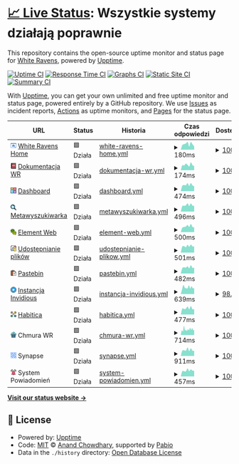 # [📈 Live Status](https://status.wrservices.link): <!--live status--> **Wszystkie systemy działają poprawnie**

This repository contains the open-source uptime monitor and status page for [White Ravens](https://whiteravens.net), powered by [Upptime](https://github.com/upptime/upptime).

[![Uptime CI](https://github.com/whiteravens20/status.wrservices.link/workflows/Uptime%20CI/badge.svg)](https://github.com/whiteravens20/status.wrservices.link/actions?query=workflow%3A%22Uptime+CI%22)
[![Response Time CI](https://github.com/whiteravens20/status.wrservices.link/workflows/Response%20Time%20CI/badge.svg)](https://github.com/whiteravens20/status.wrservices.link/actions?query=workflow%3A%22Response+Time+CI%22)
[![Graphs CI](https://github.com/whiteravens20/status.wrservices.link/workflows/Graphs%20CI/badge.svg)](https://github.com/whiteravens20/status.wrservices.link/actions?query=workflow%3A%22Graphs+CI%22)
[![Static Site CI](https://github.com/whiteravens20/status.wrservices.link/workflows/Static%20Site%20CI/badge.svg)](https://github.com/whiteravens20/status.wrservices.link/actions?query=workflow%3A%22Static+Site+CI%22)
[![Summary CI](https://github.com/whiteravens20/status.wrservices.link/workflows/Summary%20CI/badge.svg)](https://github.com/whiteravens20/status.wrservices.link/actions?query=workflow%3A%22Summary+CI%22)

With [Upptime](https://upptime.js.org), you can get your own unlimited and free uptime monitor and status page, powered entirely by a GitHub repository. We use [Issues](https://github.com/whiteravens20/status.wrservices.link/issues) as incident reports, [Actions](https://github.com/whiteravens20/status.wrservices.link/actions) as uptime monitors, and [Pages](https://status.wrservices.link) for the status page.

<!--start: status pages-->
<!-- This summary is generated by Upptime (https://github.com/upptime/upptime) -->
<!-- Do not edit this manually, your changes will be overwritten -->
<!-- prettier-ignore -->
| URL | Status | Historia | Czas odpowiedzi | Dostępność |
| --- | ------ | ------- | ------------- | ------ |
| <img alt="" src="https://raw.githubusercontent.com/whiteravens20/services-images/refs/heads/main/full-assets/homepage/favicon-96x96.png" height="13"> [White Ravens Home](https://whiteravens.net) | 🟩 Działa | [white-ravens-home.yml](https://github.com/whiteravens20/status.wrservices.link/commits/HEAD/history/white-ravens-home.yml) | <details><summary><img alt="Wykres czasu odpowiedzi" src="./graphs/white-ravens-home/response-time-week.png" height="20"> 180ms</summary><br><a href="https://status.wrservices.link/history/white-ravens-home"><img alt="Czas odpowiedzi 226" src="https://img.shields.io/endpoint?url=https%3A%2F%2Fraw.githubusercontent.com%2Fwhiteravens20%2Fstatus.wrservices.link%2FHEAD%2Fapi%2Fwhite-ravens-home%2Fresponse-time.json"></a><br><a href="https://status.wrservices.link/history/white-ravens-home"><img alt="Czas odpowiedzi (24h) 107" src="https://img.shields.io/endpoint?url=https%3A%2F%2Fraw.githubusercontent.com%2Fwhiteravens20%2Fstatus.wrservices.link%2FHEAD%2Fapi%2Fwhite-ravens-home%2Fresponse-time-day.json"></a><br><a href="https://status.wrservices.link/history/white-ravens-home"><img alt="Czas odpowiedzi (7 dni) 180" src="https://img.shields.io/endpoint?url=https%3A%2F%2Fraw.githubusercontent.com%2Fwhiteravens20%2Fstatus.wrservices.link%2FHEAD%2Fapi%2Fwhite-ravens-home%2Fresponse-time-week.json"></a><br><a href="https://status.wrservices.link/history/white-ravens-home"><img alt="Czas odpowiedzi (30 dni) 184" src="https://img.shields.io/endpoint?url=https%3A%2F%2Fraw.githubusercontent.com%2Fwhiteravens20%2Fstatus.wrservices.link%2FHEAD%2Fapi%2Fwhite-ravens-home%2Fresponse-time-month.json"></a><br><a href="https://status.wrservices.link/history/white-ravens-home"><img alt="Czas odpowiedzi (1 rok) 226" src="https://img.shields.io/endpoint?url=https%3A%2F%2Fraw.githubusercontent.com%2Fwhiteravens20%2Fstatus.wrservices.link%2FHEAD%2Fapi%2Fwhite-ravens-home%2Fresponse-time-year.json"></a></details> | <details><summary><a href="https://status.wrservices.link/history/white-ravens-home">100.00%</a></summary><a href="https://status.wrservices.link/history/white-ravens-home"><img alt="Dostępność 100.00%" src="https://img.shields.io/endpoint?url=https%3A%2F%2Fraw.githubusercontent.com%2Fwhiteravens20%2Fstatus.wrservices.link%2FHEAD%2Fapi%2Fwhite-ravens-home%2Fuptime.json"></a><br><a href="https://status.wrservices.link/history/white-ravens-home"><img alt="Dostępność (24h) 100.00%" src="https://img.shields.io/endpoint?url=https%3A%2F%2Fraw.githubusercontent.com%2Fwhiteravens20%2Fstatus.wrservices.link%2FHEAD%2Fapi%2Fwhite-ravens-home%2Fuptime-day.json"></a><br><a href="https://status.wrservices.link/history/white-ravens-home"><img alt="Dostępność (7 dni) 100.00%" src="https://img.shields.io/endpoint?url=https%3A%2F%2Fraw.githubusercontent.com%2Fwhiteravens20%2Fstatus.wrservices.link%2FHEAD%2Fapi%2Fwhite-ravens-home%2Fuptime-week.json"></a><br><a href="https://status.wrservices.link/history/white-ravens-home"><img alt="Dostępność (30 dni) 100.00%" src="https://img.shields.io/endpoint?url=https%3A%2F%2Fraw.githubusercontent.com%2Fwhiteravens20%2Fstatus.wrservices.link%2FHEAD%2Fapi%2Fwhite-ravens-home%2Fuptime-month.json"></a><br><a href="https://status.wrservices.link/history/white-ravens-home"><img alt="Dostępność (1 rok) 100.00%" src="https://img.shields.io/endpoint?url=https%3A%2F%2Fraw.githubusercontent.com%2Fwhiteravens20%2Fstatus.wrservices.link%2FHEAD%2Fapi%2Fwhite-ravens-home%2Fuptime-year.json"></a></details>
| <img alt="" src="https://raw.githubusercontent.com/whiteravens20/services-images/refs/heads/main/full-assets/documentation/favicon-96x96.png" height="13"> [Dokumentacja WR](https://wrservices.link) | 🟩 Działa | [dokumentacja-wr.yml](https://github.com/whiteravens20/status.wrservices.link/commits/HEAD/history/dokumentacja-wr.yml) | <details><summary><img alt="Wykres czasu odpowiedzi" src="./graphs/dokumentacja-wr/response-time-week.png" height="20"> 174ms</summary><br><a href="https://status.wrservices.link/history/dokumentacja-wr"><img alt="Czas odpowiedzi 177" src="https://img.shields.io/endpoint?url=https%3A%2F%2Fraw.githubusercontent.com%2Fwhiteravens20%2Fstatus.wrservices.link%2FHEAD%2Fapi%2Fdokumentacja-wr%2Fresponse-time.json"></a><br><a href="https://status.wrservices.link/history/dokumentacja-wr"><img alt="Czas odpowiedzi (24h) 135" src="https://img.shields.io/endpoint?url=https%3A%2F%2Fraw.githubusercontent.com%2Fwhiteravens20%2Fstatus.wrservices.link%2FHEAD%2Fapi%2Fdokumentacja-wr%2Fresponse-time-day.json"></a><br><a href="https://status.wrservices.link/history/dokumentacja-wr"><img alt="Czas odpowiedzi (7 dni) 174" src="https://img.shields.io/endpoint?url=https%3A%2F%2Fraw.githubusercontent.com%2Fwhiteravens20%2Fstatus.wrservices.link%2FHEAD%2Fapi%2Fdokumentacja-wr%2Fresponse-time-week.json"></a><br><a href="https://status.wrservices.link/history/dokumentacja-wr"><img alt="Czas odpowiedzi (30 dni) 184" src="https://img.shields.io/endpoint?url=https%3A%2F%2Fraw.githubusercontent.com%2Fwhiteravens20%2Fstatus.wrservices.link%2FHEAD%2Fapi%2Fdokumentacja-wr%2Fresponse-time-month.json"></a><br><a href="https://status.wrservices.link/history/dokumentacja-wr"><img alt="Czas odpowiedzi (1 rok) 177" src="https://img.shields.io/endpoint?url=https%3A%2F%2Fraw.githubusercontent.com%2Fwhiteravens20%2Fstatus.wrservices.link%2FHEAD%2Fapi%2Fdokumentacja-wr%2Fresponse-time-year.json"></a></details> | <details><summary><a href="https://status.wrservices.link/history/dokumentacja-wr">100.00%</a></summary><a href="https://status.wrservices.link/history/dokumentacja-wr"><img alt="Dostępność 99.68%" src="https://img.shields.io/endpoint?url=https%3A%2F%2Fraw.githubusercontent.com%2Fwhiteravens20%2Fstatus.wrservices.link%2FHEAD%2Fapi%2Fdokumentacja-wr%2Fuptime.json"></a><br><a href="https://status.wrservices.link/history/dokumentacja-wr"><img alt="Dostępność (24h) 100.00%" src="https://img.shields.io/endpoint?url=https%3A%2F%2Fraw.githubusercontent.com%2Fwhiteravens20%2Fstatus.wrservices.link%2FHEAD%2Fapi%2Fdokumentacja-wr%2Fuptime-day.json"></a><br><a href="https://status.wrservices.link/history/dokumentacja-wr"><img alt="Dostępność (7 dni) 100.00%" src="https://img.shields.io/endpoint?url=https%3A%2F%2Fraw.githubusercontent.com%2Fwhiteravens20%2Fstatus.wrservices.link%2FHEAD%2Fapi%2Fdokumentacja-wr%2Fuptime-week.json"></a><br><a href="https://status.wrservices.link/history/dokumentacja-wr"><img alt="Dostępność (30 dni) 100.00%" src="https://img.shields.io/endpoint?url=https%3A%2F%2Fraw.githubusercontent.com%2Fwhiteravens20%2Fstatus.wrservices.link%2FHEAD%2Fapi%2Fdokumentacja-wr%2Fuptime-month.json"></a><br><a href="https://status.wrservices.link/history/dokumentacja-wr"><img alt="Dostępność (1 rok) 99.68%" src="https://img.shields.io/endpoint?url=https%3A%2F%2Fraw.githubusercontent.com%2Fwhiteravens20%2Fstatus.wrservices.link%2FHEAD%2Fapi%2Fdokumentacja-wr%2Fuptime-year.json"></a></details>
| <img alt="" src="https://raw.githubusercontent.com/whiteravens20/services-images/refs/heads/main/full-assets/dashboard/favicon-96x96.png" height="13"> [Dashboard](https://home.wrservices.link) | 🟩 Działa | [dashboard.yml](https://github.com/whiteravens20/status.wrservices.link/commits/HEAD/history/dashboard.yml) | <details><summary><img alt="Wykres czasu odpowiedzi" src="./graphs/dashboard/response-time-week.png" height="20"> 474ms</summary><br><a href="https://status.wrservices.link/history/dashboard"><img alt="Czas odpowiedzi 735" src="https://img.shields.io/endpoint?url=https%3A%2F%2Fraw.githubusercontent.com%2Fwhiteravens20%2Fstatus.wrservices.link%2FHEAD%2Fapi%2Fdashboard%2Fresponse-time.json"></a><br><a href="https://status.wrservices.link/history/dashboard"><img alt="Czas odpowiedzi (24h) 377" src="https://img.shields.io/endpoint?url=https%3A%2F%2Fraw.githubusercontent.com%2Fwhiteravens20%2Fstatus.wrservices.link%2FHEAD%2Fapi%2Fdashboard%2Fresponse-time-day.json"></a><br><a href="https://status.wrservices.link/history/dashboard"><img alt="Czas odpowiedzi (7 dni) 474" src="https://img.shields.io/endpoint?url=https%3A%2F%2Fraw.githubusercontent.com%2Fwhiteravens20%2Fstatus.wrservices.link%2FHEAD%2Fapi%2Fdashboard%2Fresponse-time-week.json"></a><br><a href="https://status.wrservices.link/history/dashboard"><img alt="Czas odpowiedzi (30 dni) 449" src="https://img.shields.io/endpoint?url=https%3A%2F%2Fraw.githubusercontent.com%2Fwhiteravens20%2Fstatus.wrservices.link%2FHEAD%2Fapi%2Fdashboard%2Fresponse-time-month.json"></a><br><a href="https://status.wrservices.link/history/dashboard"><img alt="Czas odpowiedzi (1 rok) 735" src="https://img.shields.io/endpoint?url=https%3A%2F%2Fraw.githubusercontent.com%2Fwhiteravens20%2Fstatus.wrservices.link%2FHEAD%2Fapi%2Fdashboard%2Fresponse-time-year.json"></a></details> | <details><summary><a href="https://status.wrservices.link/history/dashboard">100.00%</a></summary><a href="https://status.wrservices.link/history/dashboard"><img alt="Dostępność 99.68%" src="https://img.shields.io/endpoint?url=https%3A%2F%2Fraw.githubusercontent.com%2Fwhiteravens20%2Fstatus.wrservices.link%2FHEAD%2Fapi%2Fdashboard%2Fuptime.json"></a><br><a href="https://status.wrservices.link/history/dashboard"><img alt="Dostępność (24h) 100.00%" src="https://img.shields.io/endpoint?url=https%3A%2F%2Fraw.githubusercontent.com%2Fwhiteravens20%2Fstatus.wrservices.link%2FHEAD%2Fapi%2Fdashboard%2Fuptime-day.json"></a><br><a href="https://status.wrservices.link/history/dashboard"><img alt="Dostępność (7 dni) 100.00%" src="https://img.shields.io/endpoint?url=https%3A%2F%2Fraw.githubusercontent.com%2Fwhiteravens20%2Fstatus.wrservices.link%2FHEAD%2Fapi%2Fdashboard%2Fuptime-week.json"></a><br><a href="https://status.wrservices.link/history/dashboard"><img alt="Dostępność (30 dni) 100.00%" src="https://img.shields.io/endpoint?url=https%3A%2F%2Fraw.githubusercontent.com%2Fwhiteravens20%2Fstatus.wrservices.link%2FHEAD%2Fapi%2Fdashboard%2Fuptime-month.json"></a><br><a href="https://status.wrservices.link/history/dashboard"><img alt="Dostępność (1 rok) 99.68%" src="https://img.shields.io/endpoint?url=https%3A%2F%2Fraw.githubusercontent.com%2Fwhiteravens20%2Fstatus.wrservices.link%2FHEAD%2Fapi%2Fdashboard%2Fuptime-year.json"></a></details>
| <img alt="" src="https://raw.githubusercontent.com/whiteravens20/services-images/refs/heads/main/full-assets/search/favicon-96x96.png" height="13"> [Metawyszukiwarka](https://search.whiteravens.net) | 🟩 Działa | [metawyszukiwarka.yml](https://github.com/whiteravens20/status.wrservices.link/commits/HEAD/history/metawyszukiwarka.yml) | <details><summary><img alt="Wykres czasu odpowiedzi" src="./graphs/metawyszukiwarka/response-time-week.png" height="20"> 496ms</summary><br><a href="https://status.wrservices.link/history/metawyszukiwarka"><img alt="Czas odpowiedzi 476" src="https://img.shields.io/endpoint?url=https%3A%2F%2Fraw.githubusercontent.com%2Fwhiteravens20%2Fstatus.wrservices.link%2FHEAD%2Fapi%2Fmetawyszukiwarka%2Fresponse-time.json"></a><br><a href="https://status.wrservices.link/history/metawyszukiwarka"><img alt="Czas odpowiedzi (24h) 437" src="https://img.shields.io/endpoint?url=https%3A%2F%2Fraw.githubusercontent.com%2Fwhiteravens20%2Fstatus.wrservices.link%2FHEAD%2Fapi%2Fmetawyszukiwarka%2Fresponse-time-day.json"></a><br><a href="https://status.wrservices.link/history/metawyszukiwarka"><img alt="Czas odpowiedzi (7 dni) 496" src="https://img.shields.io/endpoint?url=https%3A%2F%2Fraw.githubusercontent.com%2Fwhiteravens20%2Fstatus.wrservices.link%2FHEAD%2Fapi%2Fmetawyszukiwarka%2Fresponse-time-week.json"></a><br><a href="https://status.wrservices.link/history/metawyszukiwarka"><img alt="Czas odpowiedzi (30 dni) 445" src="https://img.shields.io/endpoint?url=https%3A%2F%2Fraw.githubusercontent.com%2Fwhiteravens20%2Fstatus.wrservices.link%2FHEAD%2Fapi%2Fmetawyszukiwarka%2Fresponse-time-month.json"></a><br><a href="https://status.wrservices.link/history/metawyszukiwarka"><img alt="Czas odpowiedzi (1 rok) 476" src="https://img.shields.io/endpoint?url=https%3A%2F%2Fraw.githubusercontent.com%2Fwhiteravens20%2Fstatus.wrservices.link%2FHEAD%2Fapi%2Fmetawyszukiwarka%2Fresponse-time-year.json"></a></details> | <details><summary><a href="https://status.wrservices.link/history/metawyszukiwarka">100.00%</a></summary><a href="https://status.wrservices.link/history/metawyszukiwarka"><img alt="Dostępność 99.98%" src="https://img.shields.io/endpoint?url=https%3A%2F%2Fraw.githubusercontent.com%2Fwhiteravens20%2Fstatus.wrservices.link%2FHEAD%2Fapi%2Fmetawyszukiwarka%2Fuptime.json"></a><br><a href="https://status.wrservices.link/history/metawyszukiwarka"><img alt="Dostępność (24h) 100.00%" src="https://img.shields.io/endpoint?url=https%3A%2F%2Fraw.githubusercontent.com%2Fwhiteravens20%2Fstatus.wrservices.link%2FHEAD%2Fapi%2Fmetawyszukiwarka%2Fuptime-day.json"></a><br><a href="https://status.wrservices.link/history/metawyszukiwarka"><img alt="Dostępność (7 dni) 100.00%" src="https://img.shields.io/endpoint?url=https%3A%2F%2Fraw.githubusercontent.com%2Fwhiteravens20%2Fstatus.wrservices.link%2FHEAD%2Fapi%2Fmetawyszukiwarka%2Fuptime-week.json"></a><br><a href="https://status.wrservices.link/history/metawyszukiwarka"><img alt="Dostępność (30 dni) 100.00%" src="https://img.shields.io/endpoint?url=https%3A%2F%2Fraw.githubusercontent.com%2Fwhiteravens20%2Fstatus.wrservices.link%2FHEAD%2Fapi%2Fmetawyszukiwarka%2Fuptime-month.json"></a><br><a href="https://status.wrservices.link/history/metawyszukiwarka"><img alt="Dostępność (1 rok) 99.98%" src="https://img.shields.io/endpoint?url=https%3A%2F%2Fraw.githubusercontent.com%2Fwhiteravens20%2Fstatus.wrservices.link%2FHEAD%2Fapi%2Fmetawyszukiwarka%2Fuptime-year.json"></a></details>
| <img alt="" src="https://raw.githubusercontent.com/whiteravens20/services-images/refs/heads/main/full-assets/element/favicon-96x96.png" height="13"> [Element Web](https://chat.wrservices.link) | 🟩 Działa | [element-web.yml](https://github.com/whiteravens20/status.wrservices.link/commits/HEAD/history/element-web.yml) | <details><summary><img alt="Wykres czasu odpowiedzi" src="./graphs/element-web/response-time-week.png" height="20"> 500ms</summary><br><a href="https://status.wrservices.link/history/element-web"><img alt="Czas odpowiedzi 853" src="https://img.shields.io/endpoint?url=https%3A%2F%2Fraw.githubusercontent.com%2Fwhiteravens20%2Fstatus.wrservices.link%2FHEAD%2Fapi%2Felement-web%2Fresponse-time.json"></a><br><a href="https://status.wrservices.link/history/element-web"><img alt="Czas odpowiedzi (24h) 422" src="https://img.shields.io/endpoint?url=https%3A%2F%2Fraw.githubusercontent.com%2Fwhiteravens20%2Fstatus.wrservices.link%2FHEAD%2Fapi%2Felement-web%2Fresponse-time-day.json"></a><br><a href="https://status.wrservices.link/history/element-web"><img alt="Czas odpowiedzi (7 dni) 500" src="https://img.shields.io/endpoint?url=https%3A%2F%2Fraw.githubusercontent.com%2Fwhiteravens20%2Fstatus.wrservices.link%2FHEAD%2Fapi%2Felement-web%2Fresponse-time-week.json"></a><br><a href="https://status.wrservices.link/history/element-web"><img alt="Czas odpowiedzi (30 dni) 443" src="https://img.shields.io/endpoint?url=https%3A%2F%2Fraw.githubusercontent.com%2Fwhiteravens20%2Fstatus.wrservices.link%2FHEAD%2Fapi%2Felement-web%2Fresponse-time-month.json"></a><br><a href="https://status.wrservices.link/history/element-web"><img alt="Czas odpowiedzi (1 rok) 853" src="https://img.shields.io/endpoint?url=https%3A%2F%2Fraw.githubusercontent.com%2Fwhiteravens20%2Fstatus.wrservices.link%2FHEAD%2Fapi%2Felement-web%2Fresponse-time-year.json"></a></details> | <details><summary><a href="https://status.wrservices.link/history/element-web">100.00%</a></summary><a href="https://status.wrservices.link/history/element-web"><img alt="Dostępność 97.12%" src="https://img.shields.io/endpoint?url=https%3A%2F%2Fraw.githubusercontent.com%2Fwhiteravens20%2Fstatus.wrservices.link%2FHEAD%2Fapi%2Felement-web%2Fuptime.json"></a><br><a href="https://status.wrservices.link/history/element-web"><img alt="Dostępność (24h) 100.00%" src="https://img.shields.io/endpoint?url=https%3A%2F%2Fraw.githubusercontent.com%2Fwhiteravens20%2Fstatus.wrservices.link%2FHEAD%2Fapi%2Felement-web%2Fuptime-day.json"></a><br><a href="https://status.wrservices.link/history/element-web"><img alt="Dostępność (7 dni) 100.00%" src="https://img.shields.io/endpoint?url=https%3A%2F%2Fraw.githubusercontent.com%2Fwhiteravens20%2Fstatus.wrservices.link%2FHEAD%2Fapi%2Felement-web%2Fuptime-week.json"></a><br><a href="https://status.wrservices.link/history/element-web"><img alt="Dostępność (30 dni) 100.00%" src="https://img.shields.io/endpoint?url=https%3A%2F%2Fraw.githubusercontent.com%2Fwhiteravens20%2Fstatus.wrservices.link%2FHEAD%2Fapi%2Felement-web%2Fuptime-month.json"></a><br><a href="https://status.wrservices.link/history/element-web"><img alt="Dostępność (1 rok) 97.12%" src="https://img.shields.io/endpoint?url=https%3A%2F%2Fraw.githubusercontent.com%2Fwhiteravens20%2Fstatus.wrservices.link%2FHEAD%2Fapi%2Felement-web%2Fuptime-year.json"></a></details>
| <img alt="" src="https://raw.githubusercontent.com/whiteravens20/services-images/refs/heads/main/full-assets/fileshare/favicon-96x96.png" height="13"> [Udostępnianie plików](https://fileshare.wrservices.link) | 🟩 Działa | [udostepnianie-plikow.yml](https://github.com/whiteravens20/status.wrservices.link/commits/HEAD/history/udostepnianie-plikow.yml) | <details><summary><img alt="Wykres czasu odpowiedzi" src="./graphs/udostepnianie-plikow/response-time-week.png" height="20"> 501ms</summary><br><a href="https://status.wrservices.link/history/udostepnianie-plikow"><img alt="Czas odpowiedzi 493" src="https://img.shields.io/endpoint?url=https%3A%2F%2Fraw.githubusercontent.com%2Fwhiteravens20%2Fstatus.wrservices.link%2FHEAD%2Fapi%2Fudostepnianie-plikow%2Fresponse-time.json"></a><br><a href="https://status.wrservices.link/history/udostepnianie-plikow"><img alt="Czas odpowiedzi (24h) 476" src="https://img.shields.io/endpoint?url=https%3A%2F%2Fraw.githubusercontent.com%2Fwhiteravens20%2Fstatus.wrservices.link%2FHEAD%2Fapi%2Fudostepnianie-plikow%2Fresponse-time-day.json"></a><br><a href="https://status.wrservices.link/history/udostepnianie-plikow"><img alt="Czas odpowiedzi (7 dni) 501" src="https://img.shields.io/endpoint?url=https%3A%2F%2Fraw.githubusercontent.com%2Fwhiteravens20%2Fstatus.wrservices.link%2FHEAD%2Fapi%2Fudostepnianie-plikow%2Fresponse-time-week.json"></a><br><a href="https://status.wrservices.link/history/udostepnianie-plikow"><img alt="Czas odpowiedzi (30 dni) 455" src="https://img.shields.io/endpoint?url=https%3A%2F%2Fraw.githubusercontent.com%2Fwhiteravens20%2Fstatus.wrservices.link%2FHEAD%2Fapi%2Fudostepnianie-plikow%2Fresponse-time-month.json"></a><br><a href="https://status.wrservices.link/history/udostepnianie-plikow"><img alt="Czas odpowiedzi (1 rok) 493" src="https://img.shields.io/endpoint?url=https%3A%2F%2Fraw.githubusercontent.com%2Fwhiteravens20%2Fstatus.wrservices.link%2FHEAD%2Fapi%2Fudostepnianie-plikow%2Fresponse-time-year.json"></a></details> | <details><summary><a href="https://status.wrservices.link/history/udostepnianie-plikow">100.00%</a></summary><a href="https://status.wrservices.link/history/udostepnianie-plikow"><img alt="Dostępność 99.66%" src="https://img.shields.io/endpoint?url=https%3A%2F%2Fraw.githubusercontent.com%2Fwhiteravens20%2Fstatus.wrservices.link%2FHEAD%2Fapi%2Fudostepnianie-plikow%2Fuptime.json"></a><br><a href="https://status.wrservices.link/history/udostepnianie-plikow"><img alt="Dostępność (24h) 100.00%" src="https://img.shields.io/endpoint?url=https%3A%2F%2Fraw.githubusercontent.com%2Fwhiteravens20%2Fstatus.wrservices.link%2FHEAD%2Fapi%2Fudostepnianie-plikow%2Fuptime-day.json"></a><br><a href="https://status.wrservices.link/history/udostepnianie-plikow"><img alt="Dostępność (7 dni) 100.00%" src="https://img.shields.io/endpoint?url=https%3A%2F%2Fraw.githubusercontent.com%2Fwhiteravens20%2Fstatus.wrservices.link%2FHEAD%2Fapi%2Fudostepnianie-plikow%2Fuptime-week.json"></a><br><a href="https://status.wrservices.link/history/udostepnianie-plikow"><img alt="Dostępność (30 dni) 100.00%" src="https://img.shields.io/endpoint?url=https%3A%2F%2Fraw.githubusercontent.com%2Fwhiteravens20%2Fstatus.wrservices.link%2FHEAD%2Fapi%2Fudostepnianie-plikow%2Fuptime-month.json"></a><br><a href="https://status.wrservices.link/history/udostepnianie-plikow"><img alt="Dostępność (1 rok) 99.66%" src="https://img.shields.io/endpoint?url=https%3A%2F%2Fraw.githubusercontent.com%2Fwhiteravens20%2Fstatus.wrservices.link%2FHEAD%2Fapi%2Fudostepnianie-plikow%2Fuptime-year.json"></a></details>
| <img alt="" src="https://raw.githubusercontent.com/whiteravens20/services-images/refs/heads/main/full-assets/pastebin/favicon-96x96.png" height="13"> [Pastebin](https://pastebin.wrservices.link) | 🟩 Działa | [pastebin.yml](https://github.com/whiteravens20/status.wrservices.link/commits/HEAD/history/pastebin.yml) | <details><summary><img alt="Wykres czasu odpowiedzi" src="./graphs/pastebin/response-time-week.png" height="20"> 482ms</summary><br><a href="https://status.wrservices.link/history/pastebin"><img alt="Czas odpowiedzi 493" src="https://img.shields.io/endpoint?url=https%3A%2F%2Fraw.githubusercontent.com%2Fwhiteravens20%2Fstatus.wrservices.link%2FHEAD%2Fapi%2Fpastebin%2Fresponse-time.json"></a><br><a href="https://status.wrservices.link/history/pastebin"><img alt="Czas odpowiedzi (24h) 459" src="https://img.shields.io/endpoint?url=https%3A%2F%2Fraw.githubusercontent.com%2Fwhiteravens20%2Fstatus.wrservices.link%2FHEAD%2Fapi%2Fpastebin%2Fresponse-time-day.json"></a><br><a href="https://status.wrservices.link/history/pastebin"><img alt="Czas odpowiedzi (7 dni) 482" src="https://img.shields.io/endpoint?url=https%3A%2F%2Fraw.githubusercontent.com%2Fwhiteravens20%2Fstatus.wrservices.link%2FHEAD%2Fapi%2Fpastebin%2Fresponse-time-week.json"></a><br><a href="https://status.wrservices.link/history/pastebin"><img alt="Czas odpowiedzi (30 dni) 455" src="https://img.shields.io/endpoint?url=https%3A%2F%2Fraw.githubusercontent.com%2Fwhiteravens20%2Fstatus.wrservices.link%2FHEAD%2Fapi%2Fpastebin%2Fresponse-time-month.json"></a><br><a href="https://status.wrservices.link/history/pastebin"><img alt="Czas odpowiedzi (1 rok) 493" src="https://img.shields.io/endpoint?url=https%3A%2F%2Fraw.githubusercontent.com%2Fwhiteravens20%2Fstatus.wrservices.link%2FHEAD%2Fapi%2Fpastebin%2Fresponse-time-year.json"></a></details> | <details><summary><a href="https://status.wrservices.link/history/pastebin">100.00%</a></summary><a href="https://status.wrservices.link/history/pastebin"><img alt="Dostępność 99.64%" src="https://img.shields.io/endpoint?url=https%3A%2F%2Fraw.githubusercontent.com%2Fwhiteravens20%2Fstatus.wrservices.link%2FHEAD%2Fapi%2Fpastebin%2Fuptime.json"></a><br><a href="https://status.wrservices.link/history/pastebin"><img alt="Dostępność (24h) 100.00%" src="https://img.shields.io/endpoint?url=https%3A%2F%2Fraw.githubusercontent.com%2Fwhiteravens20%2Fstatus.wrservices.link%2FHEAD%2Fapi%2Fpastebin%2Fuptime-day.json"></a><br><a href="https://status.wrservices.link/history/pastebin"><img alt="Dostępność (7 dni) 100.00%" src="https://img.shields.io/endpoint?url=https%3A%2F%2Fraw.githubusercontent.com%2Fwhiteravens20%2Fstatus.wrservices.link%2FHEAD%2Fapi%2Fpastebin%2Fuptime-week.json"></a><br><a href="https://status.wrservices.link/history/pastebin"><img alt="Dostępność (30 dni) 100.00%" src="https://img.shields.io/endpoint?url=https%3A%2F%2Fraw.githubusercontent.com%2Fwhiteravens20%2Fstatus.wrservices.link%2FHEAD%2Fapi%2Fpastebin%2Fuptime-month.json"></a><br><a href="https://status.wrservices.link/history/pastebin"><img alt="Dostępność (1 rok) 99.64%" src="https://img.shields.io/endpoint?url=https%3A%2F%2Fraw.githubusercontent.com%2Fwhiteravens20%2Fstatus.wrservices.link%2FHEAD%2Fapi%2Fpastebin%2Fuptime-year.json"></a></details>
| <img alt="" src="https://raw.githubusercontent.com/whiteravens20/services-images/refs/heads/main/full-assets/invid/favicon-96x96.png" height="13"> [Instancja Invidious](https://invid.wrservices.link) | 🟩 Działa | [instancja-invidious.yml](https://github.com/whiteravens20/status.wrservices.link/commits/HEAD/history/instancja-invidious.yml) | <details><summary><img alt="Wykres czasu odpowiedzi" src="./graphs/instancja-invidious/response-time-week.png" height="20"> 639ms</summary><br><a href="https://status.wrservices.link/history/instancja-invidious"><img alt="Czas odpowiedzi 661" src="https://img.shields.io/endpoint?url=https%3A%2F%2Fraw.githubusercontent.com%2Fwhiteravens20%2Fstatus.wrservices.link%2FHEAD%2Fapi%2Finstancja-invidious%2Fresponse-time.json"></a><br><a href="https://status.wrservices.link/history/instancja-invidious"><img alt="Czas odpowiedzi (24h) 586" src="https://img.shields.io/endpoint?url=https%3A%2F%2Fraw.githubusercontent.com%2Fwhiteravens20%2Fstatus.wrservices.link%2FHEAD%2Fapi%2Finstancja-invidious%2Fresponse-time-day.json"></a><br><a href="https://status.wrservices.link/history/instancja-invidious"><img alt="Czas odpowiedzi (7 dni) 639" src="https://img.shields.io/endpoint?url=https%3A%2F%2Fraw.githubusercontent.com%2Fwhiteravens20%2Fstatus.wrservices.link%2FHEAD%2Fapi%2Finstancja-invidious%2Fresponse-time-week.json"></a><br><a href="https://status.wrservices.link/history/instancja-invidious"><img alt="Czas odpowiedzi (30 dni) 720" src="https://img.shields.io/endpoint?url=https%3A%2F%2Fraw.githubusercontent.com%2Fwhiteravens20%2Fstatus.wrservices.link%2FHEAD%2Fapi%2Finstancja-invidious%2Fresponse-time-month.json"></a><br><a href="https://status.wrservices.link/history/instancja-invidious"><img alt="Czas odpowiedzi (1 rok) 661" src="https://img.shields.io/endpoint?url=https%3A%2F%2Fraw.githubusercontent.com%2Fwhiteravens20%2Fstatus.wrservices.link%2FHEAD%2Fapi%2Finstancja-invidious%2Fresponse-time-year.json"></a></details> | <details><summary><a href="https://status.wrservices.link/history/instancja-invidious">98.82%</a></summary><a href="https://status.wrservices.link/history/instancja-invidious"><img alt="Dostępność 98.96%" src="https://img.shields.io/endpoint?url=https%3A%2F%2Fraw.githubusercontent.com%2Fwhiteravens20%2Fstatus.wrservices.link%2FHEAD%2Fapi%2Finstancja-invidious%2Fuptime.json"></a><br><a href="https://status.wrservices.link/history/instancja-invidious"><img alt="Dostępność (24h) 100.00%" src="https://img.shields.io/endpoint?url=https%3A%2F%2Fraw.githubusercontent.com%2Fwhiteravens20%2Fstatus.wrservices.link%2FHEAD%2Fapi%2Finstancja-invidious%2Fuptime-day.json"></a><br><a href="https://status.wrservices.link/history/instancja-invidious"><img alt="Dostępność (7 dni) 98.82%" src="https://img.shields.io/endpoint?url=https%3A%2F%2Fraw.githubusercontent.com%2Fwhiteravens20%2Fstatus.wrservices.link%2FHEAD%2Fapi%2Finstancja-invidious%2Fuptime-week.json"></a><br><a href="https://status.wrservices.link/history/instancja-invidious"><img alt="Dostępność (30 dni) 99.73%" src="https://img.shields.io/endpoint?url=https%3A%2F%2Fraw.githubusercontent.com%2Fwhiteravens20%2Fstatus.wrservices.link%2FHEAD%2Fapi%2Finstancja-invidious%2Fuptime-month.json"></a><br><a href="https://status.wrservices.link/history/instancja-invidious"><img alt="Dostępność (1 rok) 98.96%" src="https://img.shields.io/endpoint?url=https%3A%2F%2Fraw.githubusercontent.com%2Fwhiteravens20%2Fstatus.wrservices.link%2FHEAD%2Fapi%2Finstancja-invidious%2Fuptime-year.json"></a></details>
| <img alt="" src="https://raw.githubusercontent.com/whiteravens20/services-images/refs/heads/main/full-assets/habitica/favicon-96x96.png" height="13"> [Habitica](https://habitica.wrservices.link) | 🟩 Działa | [habitica.yml](https://github.com/whiteravens20/status.wrservices.link/commits/HEAD/history/habitica.yml) | <details><summary><img alt="Wykres czasu odpowiedzi" src="./graphs/habitica/response-time-week.png" height="20"> 477ms</summary><br><a href="https://status.wrservices.link/history/habitica"><img alt="Czas odpowiedzi 448" src="https://img.shields.io/endpoint?url=https%3A%2F%2Fraw.githubusercontent.com%2Fwhiteravens20%2Fstatus.wrservices.link%2FHEAD%2Fapi%2Fhabitica%2Fresponse-time.json"></a><br><a href="https://status.wrservices.link/history/habitica"><img alt="Czas odpowiedzi (24h) 418" src="https://img.shields.io/endpoint?url=https%3A%2F%2Fraw.githubusercontent.com%2Fwhiteravens20%2Fstatus.wrservices.link%2FHEAD%2Fapi%2Fhabitica%2Fresponse-time-day.json"></a><br><a href="https://status.wrservices.link/history/habitica"><img alt="Czas odpowiedzi (7 dni) 477" src="https://img.shields.io/endpoint?url=https%3A%2F%2Fraw.githubusercontent.com%2Fwhiteravens20%2Fstatus.wrservices.link%2FHEAD%2Fapi%2Fhabitica%2Fresponse-time-week.json"></a><br><a href="https://status.wrservices.link/history/habitica"><img alt="Czas odpowiedzi (30 dni) 426" src="https://img.shields.io/endpoint?url=https%3A%2F%2Fraw.githubusercontent.com%2Fwhiteravens20%2Fstatus.wrservices.link%2FHEAD%2Fapi%2Fhabitica%2Fresponse-time-month.json"></a><br><a href="https://status.wrservices.link/history/habitica"><img alt="Czas odpowiedzi (1 rok) 448" src="https://img.shields.io/endpoint?url=https%3A%2F%2Fraw.githubusercontent.com%2Fwhiteravens20%2Fstatus.wrservices.link%2FHEAD%2Fapi%2Fhabitica%2Fresponse-time-year.json"></a></details> | <details><summary><a href="https://status.wrservices.link/history/habitica">100.00%</a></summary><a href="https://status.wrservices.link/history/habitica"><img alt="Dostępność 100.00%" src="https://img.shields.io/endpoint?url=https%3A%2F%2Fraw.githubusercontent.com%2Fwhiteravens20%2Fstatus.wrservices.link%2FHEAD%2Fapi%2Fhabitica%2Fuptime.json"></a><br><a href="https://status.wrservices.link/history/habitica"><img alt="Dostępność (24h) 100.00%" src="https://img.shields.io/endpoint?url=https%3A%2F%2Fraw.githubusercontent.com%2Fwhiteravens20%2Fstatus.wrservices.link%2FHEAD%2Fapi%2Fhabitica%2Fuptime-day.json"></a><br><a href="https://status.wrservices.link/history/habitica"><img alt="Dostępność (7 dni) 100.00%" src="https://img.shields.io/endpoint?url=https%3A%2F%2Fraw.githubusercontent.com%2Fwhiteravens20%2Fstatus.wrservices.link%2FHEAD%2Fapi%2Fhabitica%2Fuptime-week.json"></a><br><a href="https://status.wrservices.link/history/habitica"><img alt="Dostępność (30 dni) 100.00%" src="https://img.shields.io/endpoint?url=https%3A%2F%2Fraw.githubusercontent.com%2Fwhiteravens20%2Fstatus.wrservices.link%2FHEAD%2Fapi%2Fhabitica%2Fuptime-month.json"></a><br><a href="https://status.wrservices.link/history/habitica"><img alt="Dostępność (1 rok) 100.00%" src="https://img.shields.io/endpoint?url=https%3A%2F%2Fraw.githubusercontent.com%2Fwhiteravens20%2Fstatus.wrservices.link%2FHEAD%2Fapi%2Fhabitica%2Fuptime-year.json"></a></details>
| <img alt="" src="https://raw.githubusercontent.com/whiteravens20/services-images/refs/heads/main/full-assets/cloud/favicon-96x96.png" height="13"> Chmura WR | 🟩 Działa | [chmura-wr.yml](https://github.com/whiteravens20/status.wrservices.link/commits/HEAD/history/chmura-wr.yml) | <details><summary><img alt="Wykres czasu odpowiedzi" src="./graphs/chmura-wr/response-time-week.png" height="20"> 714ms</summary><br><a href="https://status.wrservices.link/history/chmura-wr"><img alt="Czas odpowiedzi 659" src="https://img.shields.io/endpoint?url=https%3A%2F%2Fraw.githubusercontent.com%2Fwhiteravens20%2Fstatus.wrservices.link%2FHEAD%2Fapi%2Fchmura-wr%2Fresponse-time.json"></a><br><a href="https://status.wrservices.link/history/chmura-wr"><img alt="Czas odpowiedzi (24h) 656" src="https://img.shields.io/endpoint?url=https%3A%2F%2Fraw.githubusercontent.com%2Fwhiteravens20%2Fstatus.wrservices.link%2FHEAD%2Fapi%2Fchmura-wr%2Fresponse-time-day.json"></a><br><a href="https://status.wrservices.link/history/chmura-wr"><img alt="Czas odpowiedzi (7 dni) 714" src="https://img.shields.io/endpoint?url=https%3A%2F%2Fraw.githubusercontent.com%2Fwhiteravens20%2Fstatus.wrservices.link%2FHEAD%2Fapi%2Fchmura-wr%2Fresponse-time-week.json"></a><br><a href="https://status.wrservices.link/history/chmura-wr"><img alt="Czas odpowiedzi (30 dni) 588" src="https://img.shields.io/endpoint?url=https%3A%2F%2Fraw.githubusercontent.com%2Fwhiteravens20%2Fstatus.wrservices.link%2FHEAD%2Fapi%2Fchmura-wr%2Fresponse-time-month.json"></a><br><a href="https://status.wrservices.link/history/chmura-wr"><img alt="Czas odpowiedzi (1 rok) 659" src="https://img.shields.io/endpoint?url=https%3A%2F%2Fraw.githubusercontent.com%2Fwhiteravens20%2Fstatus.wrservices.link%2FHEAD%2Fapi%2Fchmura-wr%2Fresponse-time-year.json"></a></details> | <details><summary><a href="https://status.wrservices.link/history/chmura-wr">100.00%</a></summary><a href="https://status.wrservices.link/history/chmura-wr"><img alt="Dostępność 100.00%" src="https://img.shields.io/endpoint?url=https%3A%2F%2Fraw.githubusercontent.com%2Fwhiteravens20%2Fstatus.wrservices.link%2FHEAD%2Fapi%2Fchmura-wr%2Fuptime.json"></a><br><a href="https://status.wrservices.link/history/chmura-wr"><img alt="Dostępność (24h) 100.00%" src="https://img.shields.io/endpoint?url=https%3A%2F%2Fraw.githubusercontent.com%2Fwhiteravens20%2Fstatus.wrservices.link%2FHEAD%2Fapi%2Fchmura-wr%2Fuptime-day.json"></a><br><a href="https://status.wrservices.link/history/chmura-wr"><img alt="Dostępność (7 dni) 100.00%" src="https://img.shields.io/endpoint?url=https%3A%2F%2Fraw.githubusercontent.com%2Fwhiteravens20%2Fstatus.wrservices.link%2FHEAD%2Fapi%2Fchmura-wr%2Fuptime-week.json"></a><br><a href="https://status.wrservices.link/history/chmura-wr"><img alt="Dostępność (30 dni) 100.00%" src="https://img.shields.io/endpoint?url=https%3A%2F%2Fraw.githubusercontent.com%2Fwhiteravens20%2Fstatus.wrservices.link%2FHEAD%2Fapi%2Fchmura-wr%2Fuptime-month.json"></a><br><a href="https://status.wrservices.link/history/chmura-wr"><img alt="Dostępność (1 rok) 100.00%" src="https://img.shields.io/endpoint?url=https%3A%2F%2Fraw.githubusercontent.com%2Fwhiteravens20%2Fstatus.wrservices.link%2FHEAD%2Fapi%2Fchmura-wr%2Fuptime-year.json"></a></details>
| <img alt="" src="https://raw.githubusercontent.com/whiteravens20/services-images/refs/heads/main/full-assets/synapse/favicon-96x96.png" height="13"> Synapse | 🟩 Działa | [synapse.yml](https://github.com/whiteravens20/status.wrservices.link/commits/HEAD/history/synapse.yml) | <details><summary><img alt="Wykres czasu odpowiedzi" src="./graphs/synapse/response-time-week.png" height="20"> 911ms</summary><br><a href="https://status.wrservices.link/history/synapse"><img alt="Czas odpowiedzi 1099" src="https://img.shields.io/endpoint?url=https%3A%2F%2Fraw.githubusercontent.com%2Fwhiteravens20%2Fstatus.wrservices.link%2FHEAD%2Fapi%2Fsynapse%2Fresponse-time.json"></a><br><a href="https://status.wrservices.link/history/synapse"><img alt="Czas odpowiedzi (24h) 776" src="https://img.shields.io/endpoint?url=https%3A%2F%2Fraw.githubusercontent.com%2Fwhiteravens20%2Fstatus.wrservices.link%2FHEAD%2Fapi%2Fsynapse%2Fresponse-time-day.json"></a><br><a href="https://status.wrservices.link/history/synapse"><img alt="Czas odpowiedzi (7 dni) 911" src="https://img.shields.io/endpoint?url=https%3A%2F%2Fraw.githubusercontent.com%2Fwhiteravens20%2Fstatus.wrservices.link%2FHEAD%2Fapi%2Fsynapse%2Fresponse-time-week.json"></a><br><a href="https://status.wrservices.link/history/synapse"><img alt="Czas odpowiedzi (30 dni) 790" src="https://img.shields.io/endpoint?url=https%3A%2F%2Fraw.githubusercontent.com%2Fwhiteravens20%2Fstatus.wrservices.link%2FHEAD%2Fapi%2Fsynapse%2Fresponse-time-month.json"></a><br><a href="https://status.wrservices.link/history/synapse"><img alt="Czas odpowiedzi (1 rok) 1099" src="https://img.shields.io/endpoint?url=https%3A%2F%2Fraw.githubusercontent.com%2Fwhiteravens20%2Fstatus.wrservices.link%2FHEAD%2Fapi%2Fsynapse%2Fresponse-time-year.json"></a></details> | <details><summary><a href="https://status.wrservices.link/history/synapse">100.00%</a></summary><a href="https://status.wrservices.link/history/synapse"><img alt="Dostępność 97.12%" src="https://img.shields.io/endpoint?url=https%3A%2F%2Fraw.githubusercontent.com%2Fwhiteravens20%2Fstatus.wrservices.link%2FHEAD%2Fapi%2Fsynapse%2Fuptime.json"></a><br><a href="https://status.wrservices.link/history/synapse"><img alt="Dostępność (24h) 100.00%" src="https://img.shields.io/endpoint?url=https%3A%2F%2Fraw.githubusercontent.com%2Fwhiteravens20%2Fstatus.wrservices.link%2FHEAD%2Fapi%2Fsynapse%2Fuptime-day.json"></a><br><a href="https://status.wrservices.link/history/synapse"><img alt="Dostępność (7 dni) 100.00%" src="https://img.shields.io/endpoint?url=https%3A%2F%2Fraw.githubusercontent.com%2Fwhiteravens20%2Fstatus.wrservices.link%2FHEAD%2Fapi%2Fsynapse%2Fuptime-week.json"></a><br><a href="https://status.wrservices.link/history/synapse"><img alt="Dostępność (30 dni) 100.00%" src="https://img.shields.io/endpoint?url=https%3A%2F%2Fraw.githubusercontent.com%2Fwhiteravens20%2Fstatus.wrservices.link%2FHEAD%2Fapi%2Fsynapse%2Fuptime-month.json"></a><br><a href="https://status.wrservices.link/history/synapse"><img alt="Dostępność (1 rok) 97.12%" src="https://img.shields.io/endpoint?url=https%3A%2F%2Fraw.githubusercontent.com%2Fwhiteravens20%2Fstatus.wrservices.link%2FHEAD%2Fapi%2Fsynapse%2Fuptime-year.json"></a></details>
| <img alt="" src="https://raw.githubusercontent.com/whiteravens20/services-images/refs/heads/main/full-assets/notify/favicon-96x96.png" height="13"> System Powiadomień | 🟩 Działa | [system-powiadomien.yml](https://github.com/whiteravens20/status.wrservices.link/commits/HEAD/history/system-powiadomien.yml) | <details><summary><img alt="Wykres czasu odpowiedzi" src="./graphs/system-powiadomien/response-time-week.png" height="20"> 457ms</summary><br><a href="https://status.wrservices.link/history/system-powiadomien"><img alt="Czas odpowiedzi 477" src="https://img.shields.io/endpoint?url=https%3A%2F%2Fraw.githubusercontent.com%2Fwhiteravens20%2Fstatus.wrservices.link%2FHEAD%2Fapi%2Fsystem-powiadomien%2Fresponse-time.json"></a><br><a href="https://status.wrservices.link/history/system-powiadomien"><img alt="Czas odpowiedzi (24h) 432" src="https://img.shields.io/endpoint?url=https%3A%2F%2Fraw.githubusercontent.com%2Fwhiteravens20%2Fstatus.wrservices.link%2FHEAD%2Fapi%2Fsystem-powiadomien%2Fresponse-time-day.json"></a><br><a href="https://status.wrservices.link/history/system-powiadomien"><img alt="Czas odpowiedzi (7 dni) 457" src="https://img.shields.io/endpoint?url=https%3A%2F%2Fraw.githubusercontent.com%2Fwhiteravens20%2Fstatus.wrservices.link%2FHEAD%2Fapi%2Fsystem-powiadomien%2Fresponse-time-week.json"></a><br><a href="https://status.wrservices.link/history/system-powiadomien"><img alt="Czas odpowiedzi (30 dni) 420" src="https://img.shields.io/endpoint?url=https%3A%2F%2Fraw.githubusercontent.com%2Fwhiteravens20%2Fstatus.wrservices.link%2FHEAD%2Fapi%2Fsystem-powiadomien%2Fresponse-time-month.json"></a><br><a href="https://status.wrservices.link/history/system-powiadomien"><img alt="Czas odpowiedzi (1 rok) 477" src="https://img.shields.io/endpoint?url=https%3A%2F%2Fraw.githubusercontent.com%2Fwhiteravens20%2Fstatus.wrservices.link%2FHEAD%2Fapi%2Fsystem-powiadomien%2Fresponse-time-year.json"></a></details> | <details><summary><a href="https://status.wrservices.link/history/system-powiadomien">100.00%</a></summary><a href="https://status.wrservices.link/history/system-powiadomien"><img alt="Dostępność 99.66%" src="https://img.shields.io/endpoint?url=https%3A%2F%2Fraw.githubusercontent.com%2Fwhiteravens20%2Fstatus.wrservices.link%2FHEAD%2Fapi%2Fsystem-powiadomien%2Fuptime.json"></a><br><a href="https://status.wrservices.link/history/system-powiadomien"><img alt="Dostępność (24h) 100.00%" src="https://img.shields.io/endpoint?url=https%3A%2F%2Fraw.githubusercontent.com%2Fwhiteravens20%2Fstatus.wrservices.link%2FHEAD%2Fapi%2Fsystem-powiadomien%2Fuptime-day.json"></a><br><a href="https://status.wrservices.link/history/system-powiadomien"><img alt="Dostępność (7 dni) 100.00%" src="https://img.shields.io/endpoint?url=https%3A%2F%2Fraw.githubusercontent.com%2Fwhiteravens20%2Fstatus.wrservices.link%2FHEAD%2Fapi%2Fsystem-powiadomien%2Fuptime-week.json"></a><br><a href="https://status.wrservices.link/history/system-powiadomien"><img alt="Dostępność (30 dni) 100.00%" src="https://img.shields.io/endpoint?url=https%3A%2F%2Fraw.githubusercontent.com%2Fwhiteravens20%2Fstatus.wrservices.link%2FHEAD%2Fapi%2Fsystem-powiadomien%2Fuptime-month.json"></a><br><a href="https://status.wrservices.link/history/system-powiadomien"><img alt="Dostępność (1 rok) 99.66%" src="https://img.shields.io/endpoint?url=https%3A%2F%2Fraw.githubusercontent.com%2Fwhiteravens20%2Fstatus.wrservices.link%2FHEAD%2Fapi%2Fsystem-powiadomien%2Fuptime-year.json"></a></details>

<!--end: status pages-->

[**Visit our status website →**](https://status.wrservices.link)

## 📄 License

- Powered by: [Upptime](https://github.com/upptime/upptime)
- Code: [MIT](./LICENSE) © [Anand Chowdhary](https://anandchowdhary.com), supported by [Pabio](https://pabio.com)
- Data in the `./history` directory: [Open Database License](https://opendatacommons.org/licenses/odbl/1-0/)
